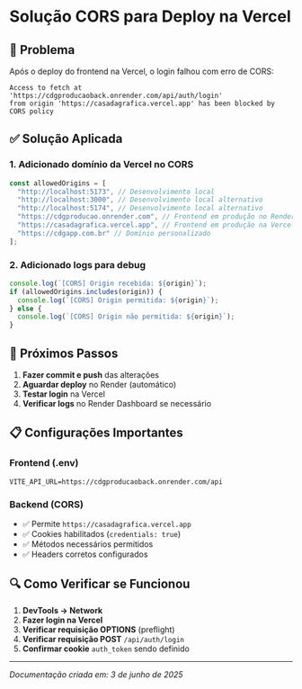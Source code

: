 # Solução CORS para Deploy na Vercel

## 🔴 Problema
Após o deploy do frontend na Vercel, o login falhou com erro de CORS:
```
Access to fetch at 'https://cdgproducaoback.onrender.com/api/auth/login' 
from origin 'https://casadagrafica.vercel.app' has been blocked by CORS policy
```

## ✅ Solução Aplicada

### 1. **Adicionado domínio da Vercel no CORS**
```javascript
const allowedOrigins = [
  "http://localhost:5173", // Desenvolvimento local
  "http://localhost:3000", // Desenvolvimento local alternativo
  "http://localhost:5174", // Desenvolvimento local alternativo
  "https://cdgproducao.onrender.com", // Frontend em produção no Render
  "https://casadagrafica.vercel.app", // Frontend em produção na Vercel ✅
  "https://cdgapp.com.br" // Domínio personalizado
];
```

### 2. **Adicionado logs para debug**
```javascript
console.log(`[CORS] Origin recebida: ${origin}`);
if (allowedOrigins.includes(origin)) {
  console.log(`[CORS] Origin permitida: ${origin}`);
} else {
  console.log(`[CORS] Origin não permitida: ${origin}`);
}
```

## 🚀 Próximos Passos

1. **Fazer commit e push** das alterações
2. **Aguardar deploy** no Render (automático)
3. **Testar login** na Vercel
4. **Verificar logs** no Render Dashboard se necessário

## 📋 Configurações Importantes

### Frontend (.env)
```
VITE_API_URL=https://cdgproducaoback.onrender.com/api
```

### Backend (CORS)
- ✅ Permite `https://casadagrafica.vercel.app`
- ✅ Cookies habilitados (`credentials: true`)
- ✅ Métodos necessários permitidos
- ✅ Headers corretos configurados

## 🔍 Como Verificar se Funcionou

1. **DevTools → Network**
2. **Fazer login na Vercel**
3. **Verificar requisição OPTIONS** (preflight)
4. **Verificar requisição POST** `/api/auth/login`
5. **Confirmar cookie** `auth_token` sendo definido

---
*Documentação criada em: 3 de junho de 2025*

